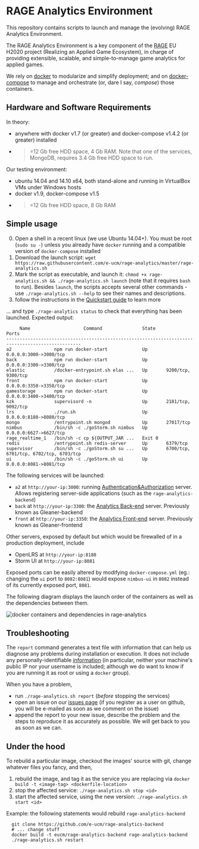 # RAGE Analytics Environment

This repository contains scripts to launch and manage the (evolving) RAGE Analytics Environment.

The RAGE Analytics Environment is a key component of the [RAGE](http://rageproject.eu/) EU H2020 project 
(Realizing an Applied Game Ecosystem), in charge of providing extensible, scalable, and simple-to-manage
game analytics for applied games.

We rely on [docker](https://docs.docker.com/installation/) to modularize and simplify deployment; and on [docker-compose](https://docs.docker.com/compose/) to manage and orchestrate (or, dare I say, _compose_) those containers. 

## Hardware and Software Requirements

In theory:

- anywhere with docker v1.7 (or greater) and docker-compose v1.4.2 (or greater) installed 
- >=12 Gb free HDD space, 4 Gb RAM. Note that one of the services, MongoDB, requires 3.4 Gb free HDD space to run.

Our testing environment:
          
- ubuntu 14.04 and 14.10 x64, both stand-alone and running in VirtualBox VMs under Windows hosts
- docker v1.9, docker-compose v1.5
- >=12 Gb free HDD space, 8 Gb RAM

## Simple usage

0. Open a shell in a recent linux (we use Ubuntu 14.04+). You must be root (`sudo su -`) unless you already have `docker` running and a compatible version of `docker-compose` installed 
1. Download the launch script: `wget https://raw.githubusercontent.com/e-ucm/rage-analytics/master/rage-analytics.sh`
2. Mark the script as executable, and launch it: `chmod +x rage-analytics.sh && ./rage-analytics.sh launch` (note that it requires `bash` to run). Besides `launch`, the scripts accepts several other commands - use `./rage-analytics.sh --help` to see their names and descriptions.
3. follow the instructions in the [Quickstart guide](https://github.com/e-ucm/rage-analytics/wiki/Quickstart) to learn more 

... and type `./rage-analytics status` to check that everything has been launched. Expected output:

```
     Name                    Command               State                    Ports                  
--------------------------------------------------------------------------------------------------
a2                npm run docker-start             Up       0.0.0.0:3000->3000/tcp                 
back              npm run docker-start             Up       0.0.0.0:3300->3300/tcp                 
elastic           /docker-entrypoint.sh elas ...   Up       9200/tcp, 9300/tcp                     
front             npm run docker-start             Up       0.0.0.0:3350->3350/tcp                 
gamestorage       npm run docker-start             Up       0.0.0.0:3400->3400/tcp                 
kzk               supervisord -n                   Up       2181/tcp, 9092/tcp                     
lrs               ./run.sh                         Up       0.0.0.0:8180->8080/tcp                 
mongo             /entrypoint.sh mongod            Up       27017/tcp                              
nimbus            /bin/sh -c ./goStorm.sh nimbus   Up       0.0.0.0:6627->6627/tcp                 
rage_realtime_1   /bin/sh -c cp ${OUTPUT_JAR ...   Exit 0                                          
redis             /entrypoint.sh redis-server      Up       6379/tcp                               
supervisor        /bin/sh -c ./goStorm.sh su ...   Up       6700/tcp, 6701/tcp, 6702/tcp, 6703/tcp 
ui                /bin/sh -c ./goStorm.sh ui       Up       0.0.0.0:8081->8081/tcp 
```

The following services will be launched:
* `a2` at `http://your-ip:3000`: running [Authentication&Authorization](https://github.com/e-ucm/a2) server. Allows registering server-side applications (such as the `rage-analytics-backend`) 
* `back` at `http://your-ip:3300`: the [Analytics Back-end](https://github.com/e-ucm/rage-analytics-backend) server. Previously known as Gleaner-backend
* `front` at `http://your-ip:3350`: the [Analytics Front-end](https://github.com/e-ucm/rage-analytics-frontend) server. Previously known as Gleaner-frontend

Other servers, exposed by default but which would be firewalled of in a production deployment, include
* OpenLRS at `http://your-ip:8180`
* Storm UI at `http://your-ip:8081`

Exposed ports can be easily altered by modifying `docker-compose.yml` (eg.: changing the `ui` port to `8082:8081`) would expose `nimbus-ui` in `8082` instead of its currently exposed port, `8081`.

The following diagram displays the launch order of the containers as well as the dependencies between them.

![docker containers and dependencies in rage-analytics](https://cloud.githubusercontent.com/assets/5658058/14140714/fb5b18d8-f67a-11e5-9b9c-41efd9277ee1.png)

## Troubleshooting

The `report` command generates a text file with information that can help us diagnose any problems during installation or execution. It does not include any personally-identifiable [information](https://github.com/e-ucm/rage-analytics/blob/master/rage-analytics.sh) (in particular, neither your machine's public IP  nor your username is included; although we do want to know if you are running it as root or using a `docker` group).

When you have a problem,

- run `./rage-analytics.sh report` (_before_ stopping the services)
- open an issue on our [issues page](https://github.com/e-ucm/rage-analytics/pulls) (if you register as a user on github, you will be e-mailed as soon as we comment on the issue)
- append the report to your new issue, describe the problem and the steps to reproduce it as accurately as possible. We will get back to you as soon as we can.

## Under the hood

To rebuild a particular image, checkout the images' source with git, change whatever files you fancy, and then,

1. rebuild the image, and tag it as the service you are replacing via `docker build -t <image-tag> <dockerfile-location>`
2. stop the affected service: `./rage-analytics.sh stop <id>` 
3. start the affected service, using the new version: `./rage-analytics.sh start <id>` 

Example: the following statements would rebuild `rage-analytics-backend`
```
  git clone https://github.com/e-ucm/rage-analytics-backend
  # ... change stuff
  docker build -t eucm/rage-analytics-backend rage-analytics-backend
  ./rage-analytics.sh restart
```
